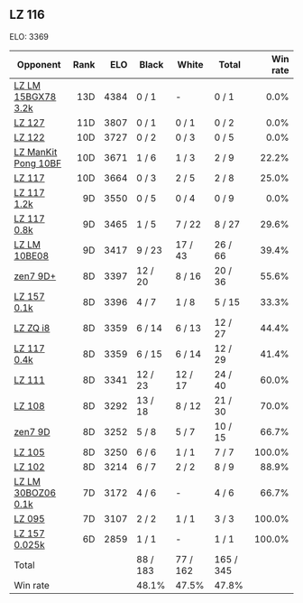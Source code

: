 ## LZ 116 ##

ELO: 3369

Opponent | Rank | ELO | Black | White | Total | Win rate
---------|-----:|----:|-------|-------|-------|-------:
[LZ LM 15BGX78 3.2k](LZ%20LM%2015BGX78%203.2k.md) | 13D | 4384 | 0 / 1 | - | 0 / 1 | 0.0%
[LZ 127](LZ%20127.md) | 11D | 3807 | 0 / 1 | 0 / 1 | 0 / 2 | 0.0%
[LZ 122](LZ%20122.md) | 10D | 3727 | 0 / 2 | 0 / 3 | 0 / 5 | 0.0%
[LZ ManKit Pong 10BF](LZ%20ManKit%20Pong%2010BF.md) | 10D | 3671 | 1 / 6 | 1 / 3 | 2 / 9 | 22.2%
[LZ 117](LZ%20117.md) | 10D | 3664 | 0 / 3 | 2 / 5 | 2 / 8 | 25.0%
[LZ 117 1.2k](LZ%20117%201.2k.md) | 9D | 3550 | 0 / 5 | 0 / 4 | 0 / 9 | 0.0%
[LZ 117 0.8k](LZ%20117%200.8k.md) | 9D | 3465 | 1 / 5 | 7 / 22 | 8 / 27 | 29.6%
[LZ LM 10BE08](LZ%20LM%2010BE08.md) | 9D | 3417 | 9 / 23 | 17 / 43 | 26 / 66 | 39.4%
[zen7 9D+](zen7%209D+.md) | 8D | 3397 | 12 / 20 | 8 / 16 | 20 / 36 | 55.6%
[LZ 157 0.1k](LZ%20157%200.1k.md) | 8D | 3396 | 4 / 7 | 1 / 8 | 5 / 15 | 33.3%
[LZ ZQ i8](LZ%20ZQ%20i8.md) | 8D | 3359 | 6 / 14 | 6 / 13 | 12 / 27 | 44.4%
[LZ 117 0.4k](LZ%20117%200.4k.md) | 8D | 3359 | 6 / 15 | 6 / 14 | 12 / 29 | 41.4%
[LZ 111](LZ%20111.md) | 8D | 3341 | 12 / 23 | 12 / 17 | 24 / 40 | 60.0%
[LZ 108](LZ%20108.md) | 8D | 3292 | 13 / 18 | 8 / 12 | 21 / 30 | 70.0%
[zen7 9D](zen7%209D.md) | 8D | 3252 | 5 / 8 | 5 / 7 | 10 / 15 | 66.7%
[LZ 105](LZ%20105.md) | 8D | 3250 | 6 / 6 | 1 / 1 | 7 / 7 | 100.0%
[LZ 102](LZ%20102.md) | 8D | 3214 | 6 / 7 | 2 / 2 | 8 / 9 | 88.9%
[LZ LM 30BOZ06 0.1k](LZ%20LM%2030BOZ06%200.1k.md) | 7D | 3172 | 4 / 6 | - | 4 / 6 | 66.7%
[LZ 095](LZ%20095.md) | 7D | 3107 | 2 / 2 | 1 / 1 | 3 / 3 | 100.0%
[LZ 157 0.025k](LZ%20157%200.025k.md) | 6D | 2859 | 1 / 1 | - | 1 / 1 | 100.0%
Total | | | 88 / 183 | 77 / 162 | 165 / 345 | 
Win rate| | | 48.1% | 47.5% | 47.8% | 
